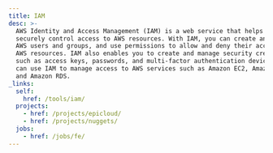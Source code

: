 ```yaml
---
title: IAM
desc: >-
  AWS Identity and Access Management (IAM) is a web service that helps you
  securely control access to AWS resources. With IAM, you can create and manage
  AWS users and groups, and use permissions to allow and deny their access to
  AWS resources. IAM also enables you to create and manage security credentials
  such as access keys, passwords, and multi-factor authentication devices. You
  can use IAM to manage access to AWS services such as Amazon EC2, Amazon S3,
  and Amazon RDS.
_links:
  self:
    href: /tools/iam/
  projects:
    - href: /projects/epicloud/
    - href: /projects/nuggets/
  jobs:
    - href: /jobs/fe/
---
```

